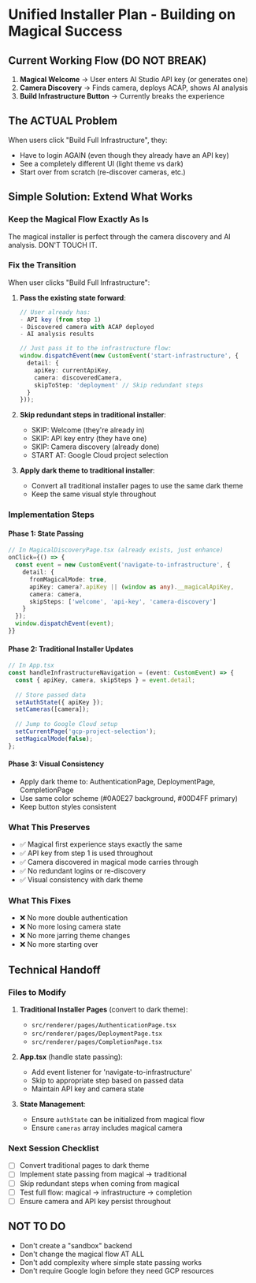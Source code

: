 # Unified Installer Plan - Building on Magical Success

## Current Working Flow (DO NOT BREAK)
1. **Magical Welcome** → User enters AI Studio API key (or generates one)
2. **Camera Discovery** → Finds camera, deploys ACAP, shows AI analysis
3. **Build Infrastructure Button** → Currently breaks the experience

## The ACTUAL Problem
When users click "Build Full Infrastructure", they:
- Have to login AGAIN (even though they already have an API key)
- See a completely different UI (light theme vs dark)
- Start over from scratch (re-discover cameras, etc.)

## Simple Solution: Extend What Works

### Keep the Magical Flow Exactly As Is
The magical installer is perfect through the camera discovery and AI analysis. DON'T TOUCH IT.

### Fix the Transition
When user clicks "Build Full Infrastructure":

1. **Pass the existing state forward**:
   ```typescript
   // User already has:
   - API key (from step 1)
   - Discovered camera with ACAP deployed
   - AI analysis results
   
   // Just pass it to the infrastructure flow:
   window.dispatchEvent(new CustomEvent('start-infrastructure', {
     detail: {
       apiKey: currentApiKey,
       camera: discoveredCamera,
       skipToStep: 'deployment' // Skip redundant steps
     }
   }));
   ```

2. **Skip redundant steps in traditional installer**:
   - SKIP: Welcome (they're already in)
   - SKIP: API key entry (they have one)
   - SKIP: Camera discovery (already done)
   - START AT: Google Cloud project selection

3. **Apply dark theme to traditional installer**:
   - Convert all traditional installer pages to use the same dark theme
   - Keep the same visual style throughout

### Implementation Steps

#### Phase 1: State Passing
```typescript
// In MagicalDiscoveryPage.tsx (already exists, just enhance)
onClick={() => {
  const event = new CustomEvent('navigate-to-infrastructure', {
    detail: {
      fromMagicalMode: true,
      apiKey: camera?.apiKey || (window as any).__magicalApiKey,
      camera: camera,
      skipSteps: ['welcome', 'api-key', 'camera-discovery']
    }
  });
  window.dispatchEvent(event);
}}
```

#### Phase 2: Traditional Installer Updates
```typescript
// In App.tsx
const handleInfrastructureNavigation = (event: CustomEvent) => {
  const { apiKey, camera, skipSteps } = event.detail;
  
  // Store passed data
  setAuthState({ apiKey });
  setCameras([camera]);
  
  // Jump to Google Cloud setup
  setCurrentPage('gcp-project-selection');
  setMagicalMode(false);
};
```

#### Phase 3: Visual Consistency
- Apply dark theme to: AuthenticationPage, DeploymentPage, CompletionPage
- Use same color scheme (#0A0E27 background, #00D4FF primary)
- Keep button styles consistent

### What This Preserves
- ✅ Magical first experience stays exactly the same
- ✅ API key from step 1 is used throughout
- ✅ Camera discovered in magical mode carries through
- ✅ No redundant logins or re-discovery
- ✅ Visual consistency with dark theme

### What This Fixes
- ❌ No more double authentication
- ❌ No more losing camera state
- ❌ No more jarring theme changes
- ❌ No more starting over

## Technical Handoff

### Files to Modify

1. **Traditional Installer Pages** (convert to dark theme):
   - `src/renderer/pages/AuthenticationPage.tsx`
   - `src/renderer/pages/DeploymentPage.tsx` 
   - `src/renderer/pages/CompletionPage.tsx`

2. **App.tsx** (handle state passing):
   - Add event listener for 'navigate-to-infrastructure'
   - Skip to appropriate step based on passed data
   - Maintain API key and camera state

3. **State Management**:
   - Ensure `authState` can be initialized from magical flow
   - Ensure `cameras` array includes magical camera

### Next Session Checklist
- [ ] Convert traditional pages to dark theme
- [ ] Implement state passing from magical → traditional
- [ ] Skip redundant steps when coming from magical
- [ ] Test full flow: magical → infrastructure → completion
- [ ] Ensure camera and API key persist throughout

## NOT TO DO
- Don't create a "sandbox" backend
- Don't change the magical flow AT ALL
- Don't add complexity where simple state passing works
- Don't require Google login before they need GCP resources